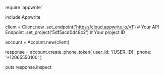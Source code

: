 require 'appwrite'

include Appwrite

client = Client.new
    .set_endpoint('https://cloud.appwrite.io/v1') # Your API Endpoint
    .set_project('5df5acd0d48c2') # Your project ID

account = Account.new(client)

response = account.create_phone_token(
    user_id: '[USER_ID]',
    phone: '+12065550100'
)

puts response.inspect
